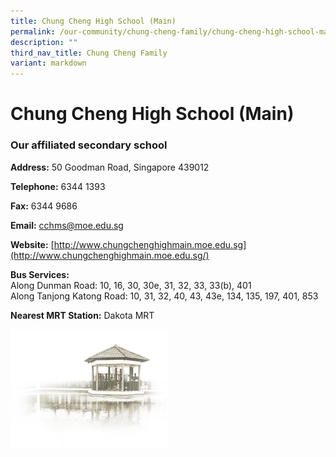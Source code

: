 ```yaml
---
title: Chung Cheng High School (Main)
permalink: /our-community/chung-cheng-family/chung-cheng-high-school-main/
description: ""
third_nav_title: Chung Cheng Family
variant: markdown
---
```

# **Chung Cheng High School (Main)**

### **Our affiliated secondary school**

**Address:**&nbsp;50 Goodman Road, Singapore 439012

  

**Telephone:**&nbsp;6344 1393

**Fax:**&nbsp;6344 9686

**Email:**&nbsp;[cchms@moe.edu.sg](mailto:cchms@moe.edu.sg)

**Website:**&nbsp;[http://www.chungchenghighmain.moe.edu.sg](http://www.chungchenghighmain.moe.edu.sg/)

**Bus Services:**<br>
Along Dunman Road: 10, 16, 30, 30e, 31, 32, 33, 33(b), 401<br>
Along Tanjong Katong Road: 10, 31, 32, 40, 43, 43e, 134, 135, 197, 401, 853

**Nearest MRT Station:**&nbsp;Dakota MRT

<img src="/images/pavilion.png" style="width:50%">